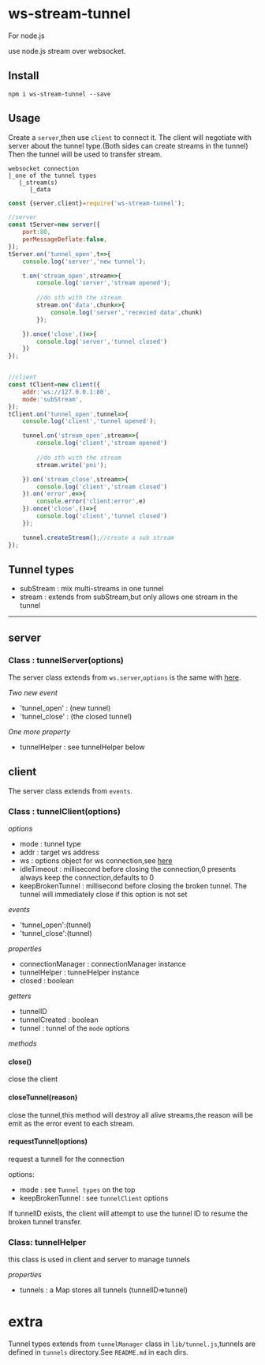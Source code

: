 # ws-stream-tunnel

For node.js

use node.js stream over websocket.

## Install

```
npm i ws-stream-tunnel --save
```

## Usage
Create a `server`,then use `client` to connect it. The client will negotiate with server about the tunnel type.(Both sides can create streams in the tunnel)
Then the tunnel will be used to transfer stream.

```none
websocket connection
|_one of the tunnel types
   |_stream(s)
      |_data
```

```javascript
const {server,client}=require('ws-stream-tunnel');

//server
const tServer=new server({
	port:80,
	perMessageDeflate:false,
});
tServer.on('tunnel_open',t=>{
	console.log('server','new tunnel');

	t.on('stream_open',stream=>{
		console.log('server','stream opened');
		
		//do sth with the stream
		stream.on('data',chunk=>{
			console.log('server','recevied data',chunk)
		});

	}).once('close',()=>{
		console.log('server','tunnel closed')
	})
});


//client
const tClient=new client({
	addr:'ws://127.0.0.1:80',
	mode:'subStream',
});
tClient.on('tunnel_open',tunnel=>{
	console.log('client','tunnel opened');

	tunnel.on('stream_open',stream=>{
		console.log('client','stream opened')
		
		//do sth with the stream
		stream.write('poi');

	}).on('stream_close',stream=>{
		console.log('client','stream closed')
	}).on('error',e=>{
		console.error('client:error',e)
	}).once('close',()=>{
		console.log('client','tunnel closed')
	});

	tunnel.createStream();//create a sub stream
});
```

## Tunnel types

* subStream : mix multi-streams in one tunnel
* stream : extends from subStream,but only allows one stream in the tunnel

------

## server

### Class : tunnelServer(options)

The server class extends from `ws.server`,`options` is the same with [here](https://github.com/websockets/ws/blob/master/doc/ws.md#new-websocketserveroptions-callback).

*Two new event*
* 'tunnel_open' : (new tunnel)
* 'tunnel_close' : (the closed tunnel)

*One more property*
* tunnelHelper : see tunnelHelper below

## client
The server class extends from `events`.

### Class : tunnelClient(options)

*options*
* mode : tunnel type
* addr : target ws address
* ws : options object for ws connection,see [here](https://github.com/websockets/ws/blob/master/doc/ws.md#new-websocketaddress-protocols-options)
* idleTimeout : millisecond before closing the connection,0 presents always keep the connection,defaults to 0
* keepBrokenTunnel : millisecond before closing the broken tunnel. The tunnel will immediately close if this option is not set

*events*
* 'tunnel_open':(tunnel)
* 'tunnel_close':(tunnel)

*properties*
* connectionManager : connectionManager instance
* tunnelHelper : tunnelHelper instance
* closed : boolean

*getters*
* tunnelID
* tunnelCreated : boolean
* tunnel : tunnel of the `mode` options

*methods*
#### close()

close the client

#### closeTunnel(reason)

close the tunnel,this method will destroy all alive streams,the reason will be emit as the error event to each stream.

#### requestTunnel(options)

request a tunnell for the connection

options:
* mode : see `Tunnel types` on the top
* keepBrokenTunnel : see `tunnelClient` options

If tunnelID exists, the client will attempt to use the tunnel ID to resume the broken tunnel transfer.

### Class:  tunnelHelper

this class is used in client and server to manage tunnels

*properties*

* tunnels : a Map stores all tunnels (tunnelID=>tunnel)

# extra

Tunnel types extends from `tunnelManager` class in `lib/tunnel.js`,tunnels are defined in `tunnels` directory.See `README.md` in each dirs.